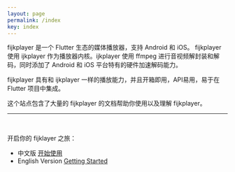 ```yaml
---
layout: page
permalink: /index
key: index
---
```


fijkplayer 是一个 Flutter 生态的媒体播放器，支持 Android 和 iOS。
fijkplayer 使用 ijkplayer 作为播放器内核。ijkplayer 使用 ffmpeg 进行音视频解封装和解码，同时添加了 Android 和 iOS 平台特有的硬件加速解码能力。  

fijkplayer 具有和 ijkplayer 一样的播放能力，并且开箱即用，API易用，易于在 Flutter 项目中集成。

这个站点包含了大量的 fijkplayer 的文档帮助你使用以及理解 fijkplayer。

------

&nbsp; &nbsp;

开启你的 fijklayer 之旅：

* 中文版 [开始使用](/docs/zh/install)  
* English Version [Getting Started](/docs/en/install)

<!-- * Read news, hints and tips on our [developer blog][]. -->
<!-- * Read the latest [release notes][]. -->
<!-- * Browse the library [Javadoc][]. -->
<!-- * Browse the source code for the [latest release][] and current [tip of tree][]. -->

